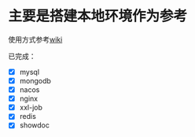 # 主要是搭建本地环境作为参考
使用方式参考[wiki](https://github.com/github-sunpiaoliang/local-docker-compose/wiki/%E4%BD%BF%E7%94%A8%E6%96%B9%E5%BC%8F)


已完成：
   - [x] mysql
   - [x] mongodb
   - [x] nacos
   - [x] nginx
   - [x] xxl-job
   - [x] redis 
   - [x] showdoc 
